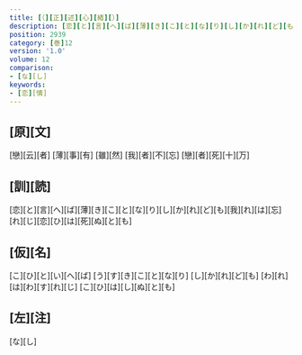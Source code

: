 ```yaml
---
title: [（][正][述][心][緒][）]
description: [恋][と][言][へ][ば][薄][き][こ][と][な][り][し][か][れ][ど][も][我][れ][は][忘][れ][じ][恋][ひ][は][死][ぬ][と][も]
position: 2939
category: [巻]12
version: '1.0'
volume: 12
comparison:
- [な][し]
keywords:
- [恋][情]
---
```


## [原][文]

[戀][云][者] [薄][事][有] [雖][然] [我][者][不][忘] [戀][者][死][十][万]

## [訓][読]

[恋][と][言][へ][ば][薄][き][こ][と][な][り][し][か][れ][ど][も][我][れ][は][忘][れ][じ][恋][ひ][は][死][ぬ][と][も]

## [仮][名]

[こ][ひ][と][い][へ][ば] [う][す][き][こ][と][な][り] [し][か][れ][ど][も] [わ][れ][は][わ][す][れ][じ] [こ][ひ][は][し][ぬ][と][も]

## [左][注]

[な][し]
